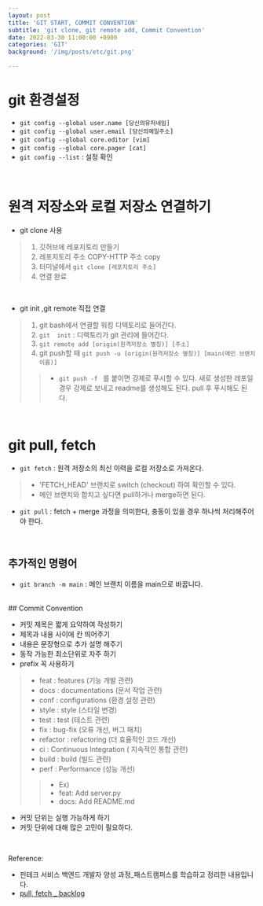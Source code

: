 ```yaml
---
layout: post
title: 'GIT START, COMMIT CONVENTION'
subtitle: 'git clone, git remote add, Commit Convention'
date: 2022-03-30 11:00:00 +0900
categories: 'GIT'
background: '/img/posts/etc/git.png'

---
```


# git 환경설정
- `git config --global user.name [당신의유저네임]`
- `git config --global user.email [당신의메일주소]`
- `git config --global core.editor [vim]` 
- `git config --global core.pager [cat]`
- `git config --list` : 설정 확인

<br>

# 원격 저장소와 로컬 저장소 연결하기
- git clone 사용
> 1. 깃허브에 레포지토리 만들기
> 2. 레포지토리 주소 COPY-HTTP 주소 copy
> 3. 터미널에서 `git clone [레포지토리 주소]`
> 4. 연결 완료
<br>

- git init ,git remote 직접 연결 
> 1. git bash에서 연결할 워킹 디텍토리로 들어간다.
> 2. `git  init` : 디렉토리가 git 관리에 들어간다.
> 3.  `git remote add [origin(원격저장소 별칭)] [주소]`
> 4. git push할 때 `git push -u [origin(원격저장소 별칭)] [main(메인 브랜치 이름)] `
> > - `git push -f ` 를 붙이면 강제로 푸시할 수 있다. 새로 생성한 레포일 경우 강제로 보내고 readme를 생성해도 된다. pull 후 푸시해도 된다.

<br>

# git pull, fetch

- `git fetch` : 원격 저장소의 최신 이력을 로컬 저장소로 가져온다.
> - 'FETCH_HEAD' 브랜치로 switch (checkout) 하여 확인할 수 있다.
> - 메인 브랜치와 합치고 싶다면 pull하거나 merge하면 된다.
- `git pull` : fetch + merge  과정을 의미한다, 충동이 있을 경우 하나씩 처리해주어야 한다. 

<br>

## 추가적인 명령어

- `git branch -m main` : 메인 브랜치 이름을 main으로 바꿉니다.


<br>
## Commit Convention

- 커밋 제목은 짧게 요약하여 작성하기
- 제목과 내용 사이에 칸 띄어주기
- 내용은 문장형으로 추가 설명 해주기
- 동작 가능한  최소단위로 자주 하기
- prefix 꼭 사용하기
> - feat :  features (기능 개발 관련)
> - docs : documentations (문서 작업 관련)
> - conf : configurations (환경 설정 관련)
> - style : style (스타일 변경)
> - test : test (테스트 관련)
> - fix : bug-fix (오류 개선, 버그 패치)
> - refactor : refactoring (더 효율적인 코드 개선)
> - ci : Continuous Integration ( 지속적인 통합 관련)
> - build : build (빌드 관련)
> - perf : Performance (성능  개선)
> > - Ex)
> > - feat: Add server.py
> > - docs: Add README.md

- 커밋 단위는 실행 가능하게 하기
- 커밋 단위에 대해 많은 고민이 필요하다.


<br>

Reference:
- 핀테크 서비스 백엔드 개발자 양성 과정_패스트캠퍼스를 학습하고 정리한 내용입니다. 
- [pull, fetch _ backlog](https://backlog.com/git-tutorial/kr/stepup/stepup3_1.html)
